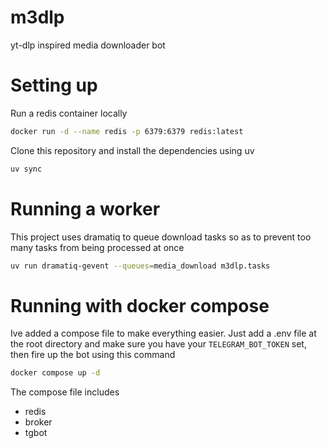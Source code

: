 # m3dlp
yt-dlp inspired media downloader bot

# Setting up
Run a redis container locally
```bash
docker run -d --name redis -p 6379:6379 redis:latest
```
Clone this repository and install the dependencies using uv
```bash
uv sync
```

# Running a worker
This project uses dramatiq to queue download tasks so as to prevent too many tasks from being processed at once
```bash
uv run dramatiq-gevent --queues=media_download m3dlp.tasks
```

# Running with docker compose
Ive added a compose file to make everything easier. 
Just add a .env file at the root directory and make sure you have your
`TELEGRAM_BOT_TOKEN` set, then fire up the bot using this command

```bash
docker compose up -d 
```
The compose file includes 
- redis
- broker
- tgbot


